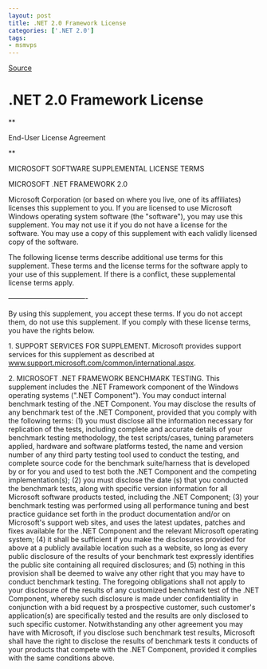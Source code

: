```yaml
---
layout: post
title: .NET 2.0 Framework License
categories: ['.NET 2.0']
tags:
- msmvps
---
```

[Source](http://blogs.msmvps.com/peterritchie/2008/03/28/net-2-0-framework-license/ "Permalink to .NET 2.0 Framework License")

# .NET 2.0 Framework License

**

End-User License Agreement

**  

MICROSOFT SOFTWARE SUPPLEMENTAL LICENSE TERMS

MICROSOFT .NET FRAMEWORK 2.0 

Microsoft Corporation (or based on where you live, one of its affiliates) licenses this supplement to you. If you are licensed to use Microsoft Windows operating system software (the "software"), you may use this supplement. You may not use it if you do not have a license for the software. You may use a copy of this supplement with each validly licensed copy of the software.

The following license terms describe additional use terms for this supplement. These terms and the license terms for the software apply to your use of this supplement. If there is a conflict, these supplemental license terms apply.

———————————-

By using this supplement, you accept these terms. If you do not accept them, do not use this supplement. If you comply with these license terms, you have the rights below.

1\. SUPPORT SERVICES FOR SUPPLEMENT. Microsoft provides support services for this supplement as described at www.support.microsoft.com/common/international.aspx.

2\. MICROSOFT .NET FRAMEWORK BENCHMARK TESTING. This supplement includes the .NET Framework component of the Windows operating systems (".NET Component"). You may conduct internal benchmark testing of the .NET Component. You may disclose the results of any benchmark test of the .NET Component, provided that you comply with the following terms: (1) you must disclose all the information necessary for replication of the tests, including complete and accurate details of your benchmark testing methodology, the test scripts/cases, tuning parameters applied, hardware and software platforms tested, the name and version number of any third party testing tool used to conduct the testing, and complete source code for the benchmark suite/harness that is developed by or for you and used to test both the .NET Component and the competing implementation(s); (2) you must disclose the date (s) that you conducted the benchmark tests, along with specific version information for all Microsoft software products tested, including the .NET Component; (3) your benchmark testing was performed using all performance tuning and best practice guidance set forth in the product documentation and/or on Microsoft's support web sites, and uses the latest updates, patches and fixes available for the .NET Component and the relevant Microsoft operating system; (4) it shall be sufficient if you make the disclosures provided for above at a publicly available location such as a website, so long as every public disclosure of the results of your benchmark test expressly identifies the public site containing all required disclosures; and (5) nothing in this provision shall be deemed to waive any other right that you may have to conduct benchmark testing. The foregoing obligations shall not apply to your disclosure of the results of any customized benchmark test of the .NET Component, whereby such disclosure is made under confidentiality in conjunction with a bid request by a prospective customer, such customer's application(s) are specifically tested and the results are only disclosed to such specific customer. Notwithstanding any other agreement you may have with Microsoft, if you disclose such benchmark test results, Microsoft shall have the right to disclose the results of benchmark tests it conducts of your products that compete with the .NET Component, provided it complies with the same conditions above.

 

 

 

